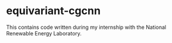 # equivariant-cgcnn
This contains code written during my internship with the National Renewable Energy Laboratory.
